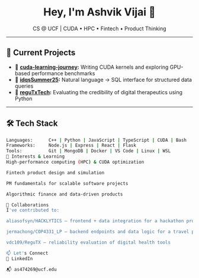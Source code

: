 <h1 align="center">Hey, I'm Ashvik Vijai 👋</h1>
<p align="center">CS @ UCF | CUDA • HPC • Fintech • Product Thinking</p>

---

## 🚀 Current Projects

- 🔧 **[cuda-learning-journey](https://github.com/hersheys15/cuda-learning-journey):** Writing CUDA kernels and exploring GPU-based performance benchmarks
- 🧠 **[idqsSummer25](https://github.com/hersheys15/idqsSummer25):** Natural language → SQL interface for structured data queries
- 💊 **[reguTxTech](https://github.com/hersheys15/reguTxTech):** Evaluating the credibility of digital therapeutics using Python

---

## 🛠️ Tech Stack

```bash
Languages:      C++ | Python | JavaScript | TypeScript | CUDA | Bash
Frameworks:     Node.js | Express | React | Flask
Tools:          Git | MongoDB | Docker | VS Code | Linux | WSL
🧠 Interests & Learning
High-performance computing (HPC) & CUDA optimization

Fintech product design and simulation

PM fundamentals for scalable software projects

Algorithmic finance and data-driven products

👥 Collaborations
I've contributed to:

aliasofsyn/HACKLYTICS – frontend + data integration for a hackathon project

jermachong/COP4331_LP – backend endpoints and data logic for a travel planner

vdc109/ReguTX – reliability evaluation of digital health tools

📫 Let's Connect
💼 LinkedIn

📬 as474269@ucf.edu
